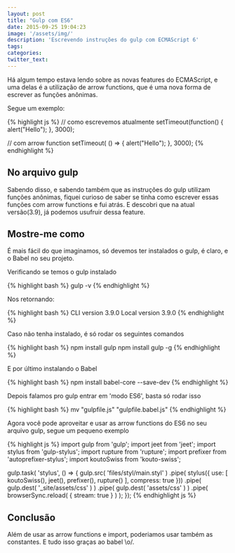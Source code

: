 ```yaml
---
layout: post
title: "Gulp com ES6"
date: 2015-09-25 19:04:23
image: '/assets/img/'
description: 'Escrevendo instruções do gulp com ECMAScript 6'
tags:
categories:
twitter_text:
---
```

Há algum tempo estava lendo sobre as novas features do ECMAScript, e uma delas é a utilização de arrow functions, que é uma nova forma de escrever as funções anônimas.

Segue um exemplo:

{% highlight js %}
// como escrevemos atualmente
setTimeout(function() {
	alert("Hello");
}, 3000);

// com arrow function
setTimeout( () => {
	alert("Hello");
}, 3000);
{% endhighlight %}

## No arquivo gulp

Sabendo disso, e sabendo também que as instruções do gulp utilizam funções anônimas, fiquei curioso de saber se tinha como escrever essas funções com arrow functions e fui atrás. E descobri que na atual versão(3.9), já podemos usufruir dessa feature.

## Mostre-me como

É mais fácil do que imaginamos, só devemos ter instalados o gulp, é claro, e o Babel no seu projeto.

Verificando se temos o gulp instalado

{% highlight bash %}
gulp -v
{% endhighlight %}

Nos retornando:

{% highlight bash %}
CLI version 3.9.0
Local version 3.9.0
{% endhighlight %}

Caso não tenha instalado, é só rodar os seguintes comandos

{% highlight bash %}
npm install gulp
npm install gulp -g
{% endhighlight %}

E por último instalando o Babel

{% highlight bash %}
npm install babel-core --save-dev
{% endhighlight %}

Depois falamos pro gulp entrar em 'modo ES6', basta só rodar isso

{% highlight bash %}
mv "gulpfile.js" "gulpfile.babel.js"
{% endhighlight %}

Agora você pode aproveitar e usar as arrow functions do ES6 no seu arquivo gulp,
segue um pequeno exemplo

{% highlight js %}
import gulp from 'gulp';
import jeet from 'jeet';
import stylus from 'gulp-stylus';
import rupture from 'rupture';
import prefixer from 'autoprefixer-stylus';
import koutoSwiss from 'kouto-swiss';

gulp.task( 'stylus', () => {
  gulp.src( 'files/styl/main.styl' )
    .pipe( stylus({
      use: [ koutoSwiss(), jeet(), prefixer(), rupture() ],
        compress: true
    }))
    .pipe( gulp.dest( '_site/assets/css' ) )
    .pipe( gulp.dest( 'assets/css' ) )
    .pipe( browserSync.reload( { stream: true } ) );
});
{% endhighlight js %}

## Conclusão

Além de usar as arrow functions e import, poderiamos usar também as constantes. E tudo isso graças ao babel \o/.